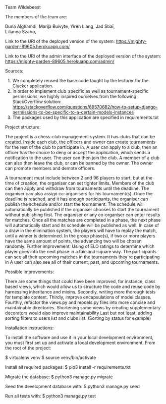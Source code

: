 Team Wildebeest 

The members of the team are:

Duna Alghamdi, 
Marija Buivyte, 
Yiren Liang,
Jad Sbaï,  
Lilianna Szabo, 

Link to the URl of the deployed version of the system:
https://mighty-garden-89605.herokuapp.com/

Link to the URl of the admin interface of the deployed version of the system:
https://mighty-garden-89605.herokuapp.com/admin/

Sources:

1. We completely reused the base code taught by the lecturer for the Clucker application.
2. In order to implement club_specific as well as tournament-specific permissions, we highly inspired ourselves from the following StackOverflow solution: https://stackoverflow.com/questions/69570682/how-to-setup-django-permissions-to-be-specific-to-a-certain-models-instances
3. The packages used by this application are specified in requirements.txt

Project structure:

The project is a chess-club management system. It has clubs that can be created. Inside each club, the officers and owner can create tournaments for the rest of the club to participate in. 
A user can apply to a club, then an officer has the choice to deny or accept the application, which sends a notification to the user.
The user can then join the club. A member of a club can also then leave the club, or can be banned by the owner. The owner can promote members and demote officers.

A tournament must include between 2 and 96 players to start, but at the time of creation, the organiser can set tighter limits.
Members of the club can then apply and withdraw from tournaments until the deadline. The organiser can also assign co-organisers for his tournament(s).
Once the deadline is reached, and it has enough participants, the organiser can publish the schedule and/or start the tournament. The schedule will automatically be published if the organiser chooses to start the tournament without publishing first. 
The organiser or any co-organiser can enter results for matches. Once all the matches are completed in a phase, the next phase will automatically start and its schedule will be published as well.
In case of a draw in the elimination system, the players will have to replay the match, until a winner is determined. In the group phase(s), if two or more players have the same amount of points, the advancing two will be chosen randomly. 
Further improvement: Using of ELO ratings to determine which player goes into the next phase in a fair-and-square way.
The participants can see all their upcoming matches in the tournaments they're participating in
A user can also see all of their current, past, and upcoming tournaments. 


Possible improvements:

There are some things that could have been improved, for instance, class based views, which would allow us to structure the code and reuse code by harnessing inheritance and mixins. 
Secondly, writing more thorough tests for template content. 
Thirdly, improve encapsulations of model classes.
Fourthly, refactor the views.py and models.py files into more concise and maintainable directories. Shortening some views by creating supplementary decorators would also improve maintainability
Last but not least, adding sorting filters to users list and clubs list. (Sorting by status for example)

Installation instructions:

To install the software and use it in your local development environment, you must first set up and activate a local development environment. From the root of the project:

$ virtualenv venv
$ source venv/bin/activate

Install all required packages:
$ pip3 install -r requirements.txt

Migrate the database:
$ python3 manage.py migrate

Seed the development database with:
$ python3 manage.py seed

Run all tests with:
$ python3 manage.py test



